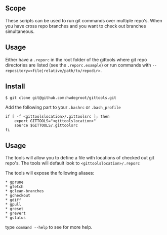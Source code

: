 ## Scope

These scripts can be used to run git commands over multiple repo's. When you have cross repo branches and you want to check out branches simultaneous.

## Usage

Either have a `.reporc` in the root folder of the gittools where git repo directories are listed (see the `.reporc.example`) or run commands with `--repository=<file|relative/path/to/repodir>`.

## Install

    $ git clone git@github.com:hwdegroot/gittools.git

Add the following part to your `.bashrc` or `.bash_profile`

    if [ -f <gittoolslocation>/.gittoolsrc ]; then
        export GITTOOLS="<gittoolslocation>"
        source $GITTOOLS/.gittoolsrc
    fi

## Usage

The tools will allow you to define a file with locations of checked out git repo's. The tools will default look to `<gittoolslocation>/.reporc`

The tools will expose the following aliases: 

    * gprune
    * gfetch
    * gclean-branches
    * gcheckout
    * gdiff
    * gpull
    * greset
    * grevert
    * gstatus

type `command --help` to see for more help.